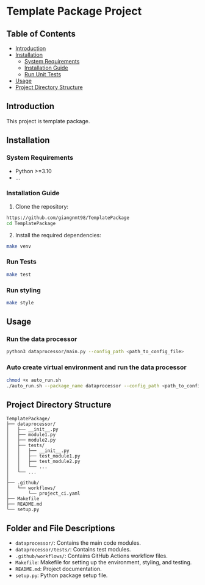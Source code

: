 
# Template Package Project

## Table of Contents

- [Introduction](#introduction)
- [Installation](#installation)
  - [System Requirements](#system-requirements)
  - [Installation Guide](#installation-guide)
  - [Run Unit Tests](#run-unit-tests)
- [Usage](#usage)
- [Project Directory Structure](#project-directory-structure)

## Introduction

This project is template package.

## Installation

### System Requirements

- Python >=3.10
- ...

### Installation Guide

1. Clone the repository:

```bash
https://github.com/giangnmt98/TemplatePackage
cd TemplatePackage
```

2. Install the required dependencies:

```bash
make venv
```

### Run Tests
```bash
make test
```

### Run styling
```bash
make style
```

## Usage
### Run the data processor
```bash
python3 dataprocessor/main.py --config_path <path_to_config_file>
````
### Auto create virtual environment and run the data processor
```bash
chmod +x auto_run.sh
./auto_run.sh --package_name dataprocessor --config_path <path_to_config_file>
````
## Project Directory Structure
```
TemplatePackage/
├── dataprocessor/
│   ├── __init__.py
│   ├── module1.py
│   ├── module2.py
│   ├── tests/
│   │   ├── __init__.py
│   │   ├── test_module1.py
│   │   ├── test_module2.py
│   │   └── ...
│   └── ...
│
├── .github/
│   └── workflows/
│       └── project_ci.yaml
├── Makefile
├── README.md
└── setup.py
```

## Folder and File Descriptions
- `dataprocessor/`: Contains the main code modules.
- `dataprocessor/tests/`: Contains test modules.
- `.github/workflows/`: Contains GitHub Actions workflow files.
- `Makefile`: Makefile for setting up the environment, styling, and testing.
- `README.md`: Project documentation.
- `setup.py`: Python package setup file.
